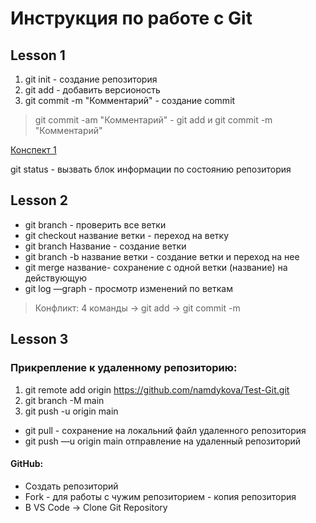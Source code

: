 # Инструкция по работе с Git
## Lesson 1
1. git init - создание репозитория
2. git add - добавить версионость
3. git commit -m "Комментарий" - создание commit
> git commit -am "Комментарий" - git add и git commit -m "Комментарий"

[Конспект 1](https://habr.com/ru/articles/541258/ "Конспект 1")

git status - вызвать блок информации по состоянию репозитория

## Lesson 2
+ git branch - проверить все ветки
+ git checkout название ветки - переход на ветку
+ git branch Название - создание ветки
+ git branch -b название ветки - создание ветки и переход на нее
+ git merge название- сохранение с одной ветки (название) на действующую
+ git log —graph - просмотр изменений по веткам
> Конфликт:
4 команды -> git add -> git commit -m

## Lesson 3
### Прикрепление к удаленному репозиторию:
1. git remote add origin https://github.com/namdykova/Test-Git.git
2. git branch -M main
3. git push -u origin main

+ git pull - сохранение на локальний файл удаленного репозитория
+ git push —u origin main отправление на удаленный репозиторий

#### GitHub:
+ Создать репозиторий
+ Fork - для работы с чужим репозиторием - копия репозитория
+ В VS Code -> Clone Git Repository